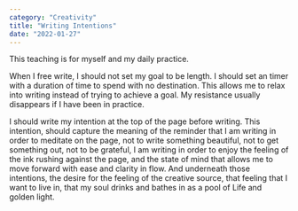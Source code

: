 ```yaml
---
category: "Creativity" 
title: "Writing Intentions"
date: "2022-01-27"
---
```


This teaching is for myself and my daily practice. 

When I free write, I should not set my goal to be length. 
I should set an timer with a duration of time to spend with no destination. 
This allows me to relax into writing instead of trying to achieve a goal. 
My resistance usually disappears if I have been in practice.

I should write my intention at the top of the page before writing. 
This intention, 
should capture the meaning of the reminder that I am writing in order to meditate on the page, 
not to write something beautiful, 
not to get something out, 
not to be grateful, 
I am writing in order to enjoy the feeling of the ink rushing against the page, 
and the state of mind that allows me to move forward with ease and clarity in flow. 
And underneath those intentions, the desire for the feeling of the creative source,
that feeling that I want to live in, that my soul drinks and bathes in as a pool of Life and golden light. 
                                                                                                                                                                        